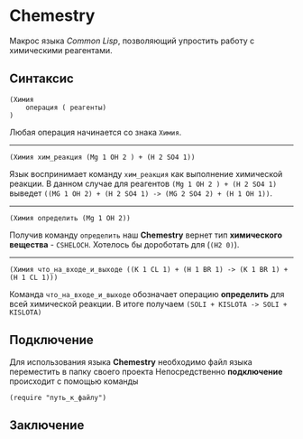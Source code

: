 # Chemestry 

Макрос языка _Common Lisp_, позволяющий упростить работу с химическими реагентами. 


## Синтаксис

```common-lisp
(Химия 
    операция ( реагенты)
) 
```

Любая операция начинается со знака `Химия`.  

----------------------------------------------------------------------------------------------------------------------------------------

```common-lisp
(Химия хим_реакция (Mg 1 OH 2 ) + (H 2 SO4 1)) 
```

Язык воспринимает команду `хим_реакция` как выполнение химической реакции.
В данном случае для реагентов `(Mg 1 OH 2 ) + (H 2 SO4 1)` выведет 
`((MG 1 OH 2) + (H 2 SO4 1) -> (MG 2 SO4 2) + (H 1 OH 1))`.


----------------------------------------------------------------------------------------------------------------------------------------


```common-lisp
(Химия определить (Mg 1 OH 2)) 
```

Получив команду `определить` наш __Chemestry__ вернет тип  __химического вещества__ -  `CSHELOCH`.
Хотелось бы дороботать для (`(H2 0)`).

----------------------------------------------------------------------------------------------------------------------------------------

```common-lisp
(Химия что_на_входе_и_выходе ((K 1 CL 1) + (H 1 BR 1) -> (K 1 BR 1) + (H 1 CL 1)))
```

Команда `что_на_входе_и_выходе` обозначает операцию __определить__ для всей химической реакции.
В итоге получаем `(SOLI + KISLOTA -> SOLI + KISLOTA)`

## Подключение

Для использования языка __Chemestry__ необходимо файл языка переместить в папку своего проекта
Непосредственно __подключение__ происходит с помощью команды

```common-lisp
(require "путь_к_файлу")
```


## Заключение



